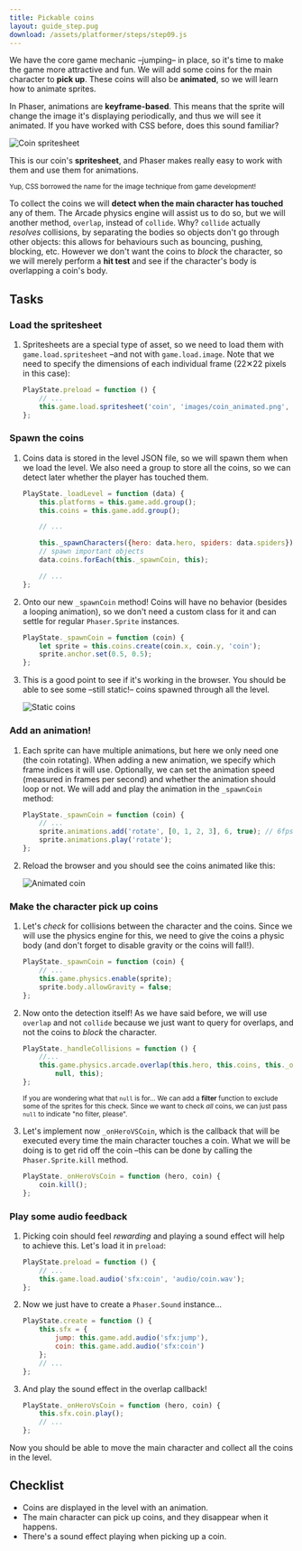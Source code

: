 ```yaml
---
title: Pickable coins
layout: guide_step.pug
download: /assets/platformer/steps/step09.js
---
```


We have the core game mechanic –jumping– in place, so it's time to make the game more attractive and fun. We will add some coins for the main character to **pick up**. These coins will also be **animated**, so we will learn how to animate sprites.

In Phaser, animations are **keyframe-based**. This means that the sprite will change the image it's displaying periodically, and thus we will see it animated. If you have worked with CSS before, does this sound familiar?

![Coin spritesheet](/assets/platformer/coin_spritesheet.png)

This is our coin's **spritesheet**, and Phaser makes really easy to work with them and use them for animations.

<small>Yup, CSS borrowed the name for the image technique from game development!</small>

To collect the coins we will **detect when the main character has touched** any of them. The Arcade physics engine will assist us to do so, but we will another method, `overlap`, instead of `collide`. Why? `collide` actually _resolves_ collisions, by separating the bodies so objects don't go through other objects: this allows for behaviours such as bouncing, pushing, blocking, etc. However we don't want the coins to _block_ the character, so we will merely perform a **hit test** and see if the character's body is overlapping a coin's body.

## Tasks

### Load the spritesheet

1. Spritesheets are a special type of asset, so we need to load them with `game.load.spritesheet` –and not with `game.load.image`. Note that we need to specify the dimensions of each individual frame (22✕22 pixels in this case):

    ```js
    PlayState.preload = function () {
        // ...
        this.game.load.spritesheet('coin', 'images/coin_animated.png', 22, 22);
    };
    ```

### Spawn the coins

1. Coins data is stored in the level JSON file, so we will spawn them when we load the level. We also need a group to store all the coins, so we can detect later whether the player has touched them.

    ```js
    PlayState._loadLevel = function (data) {
        this.platforms = this.game.add.group();
        this.coins = this.game.add.group();

        // ...

        this._spawnCharacters({hero: data.hero, spiders: data.spiders});
        // spawn important objects
        data.coins.forEach(this._spawnCoin, this);

        // ...
    };
    ```

1. Onto our new `_spawnCoin` method! Coins will have no behavior (besides a looping animation), so we don't need a custom class for it and can settle for regular `Phaser.Sprite` instances.

    ```js
    PlayState._spawnCoin = function (coin) {
        let sprite = this.coins.create(coin.x, coin.y, 'coin');
        sprite.anchor.set(0.5, 0.5);
    };
    ```

1. This is a good point to see if it's working in the browser. You should be able to see some –still static!– coins spawned through all the level.

    ![Static coins](/assets/platformer/static_coins.png)

### Add an animation!

1. Each sprite can have multiple animations, but here we only need one (the coin rotating). When adding a new animation, we specify which frame indices it will use. Optionally, we can set the animation speed (measured in frames per second) and whether the animation should loop or not. We will add and play the animation in the `_spawnCoin` method:

    ```js
    PlayState._spawnCoin = function (coin) {
        // ...
        sprite.animations.add('rotate', [0, 1, 2, 3], 6, true); // 6fps, looped
        sprite.animations.play('rotate');
    };
    ```

1. Reload the browser and you should see the coins animated like this:

    ![Animated coin](/assets/platformer/animated_coin.gif)

### Make the character pick up coins

1. Let's _check_ for collisions between the character and the coins. Since we will use the physics engine for this, we need to give the coins a physic body (and don't forget to disable gravity or the coins will fall!).

    ```js
    PlayState._spawnCoin = function (coin) {
        // ...
        this.game.physics.enable(sprite);
        sprite.body.allowGravity = false;
    };
    ```

1. Now onto the detection itself! As we have said before, we will use `overlap` and not `collide` because we just want to query for overlaps, and not the coins to _block_ the character.

    ```js
    PlayState._handleCollisions = function () {
        //...
        this.game.physics.arcade.overlap(this.hero, this.coins, this._onHeroVsCoin,
            null, this);
    };
    ```

    <small>If you are wondering what that `null` is for… We can add a **filter** function to exclude some of the sprites for this check. Since we want to check _all_ coins, we can just pass `null` to indicate "no filter, please".</small>

1. Let's implement now `_onHeroVSCoin`, which is the callback that will be executed every time the main character touches a coin. What we will be doing is to get rid off the coin –this can be done by calling the `Phaser.Sprite.kill` method.

    ```js
    PlayState._onHeroVsCoin = function (hero, coin) {
        coin.kill();
    };
    ```

### Play some audio feedback

1. Picking coin should feel _rewarding_ and playing a sound effect will help to achieve this. Let's load it in `preload`:

    ```js
    PlayState.preload = function () {
        // ...
        this.game.load.audio('sfx:coin', 'audio/coin.wav');
    };
    ```

1. Now we just have to create a `Phaser.Sound` instance…

    ```js
    PlayState.create = function () {
        this.sfx = {
            jump: this.game.add.audio('sfx:jump'),
            coin: this.game.add.audio('sfx:coin')
        };
        // ...
    };
    ```

1. And play the sound effect in the overlap callback!

    ```js
    PlayState._onHeroVsCoin = function (hero, coin) {
        this.sfx.coin.play();
        // ...
    };
    ```

Now you should be able to move the main character and collect all the coins in the level.

## Checklist

- Coins are displayed in the level with an animation.
- The main character can pick up coins, and they disappear when it happens.
- There's a sound effect playing when picking up a coin.

